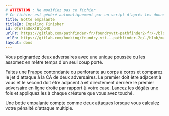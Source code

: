 ```yaml
---
# ATTENTION : Ne modifiez pas ce fichier
# Ce fichier est généré automatiquement par un script d'après les données du module Foundry VTT officiel et de sa traduction
title: Botte empalante
titleEn: Impaling Finisher
id: Qfn7lmOeXfBtpG4O
urlFr: https://gitlab.com/pathfinder-fr/foundryvtt-pathfinder2-fr/-/blob/master/data/feats/Qfn7lmOeXfBtpG4O.htm
urlEn: https://gitlab.com/hooking/foundry-vtt---pathfinder-2e/-/blob/master/packs/data/feats.db/impaling-finisher.json
layout: dons
---
```

Vous poignardez deux adversaires avec une unique poussée ou les assomez en mêtre temps d'un seul coup porté.

Faites une [Frappe](../actions/frapper.md) contondante ou perforante au corps à corps et comparez le jet d'attaque à la CA de deux adversaires. Le premier doit être adjacent à vous et le second doit être adjacent à et directement derrière le premier adversaire en ligne droite par rapport à votre case. Lancez les dégâts une fois et appliquez les à chaque créature que vous avez touché.

Une botte empalante compte comme deux attaques lorsque vous calculez votre pénalité d'attaque multiple.
